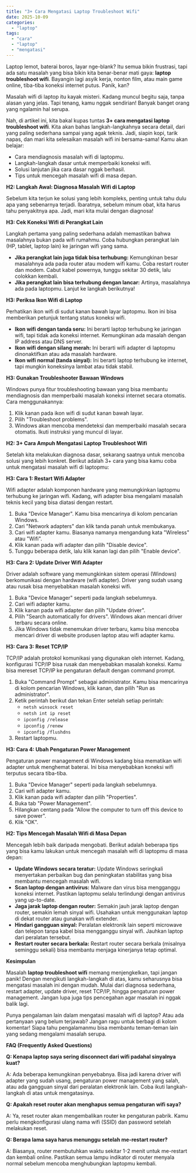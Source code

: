 ```yaml
---
title: "3+ Cara Mengatasi Laptop Troubleshoot Wifi"
date: 2025-10-09
categories: 
  - "laptop"
tags: 
  - "cara"
  - "laptop"
  - "mengatasi"
---
```


Laptop lemot, baterai boros, layar nge-blank? Itu semua bikin frustrasi, tapi ada satu masalah yang bisa bikin kita benar-benar mati gaya: **laptop troubleshoot wifi**. Bayangin lagi asyik kerja, nonton film, atau main game online, tiba-tiba koneksi internet putus. Panik, kan?

Masalah wifi di laptop itu kayak misteri. Kadang muncul begitu saja, tanpa alasan yang jelas. Tapi tenang, kamu nggak sendirian! Banyak banget orang yang ngalamin hal serupa.

Nah, di artikel ini, kita bakal kupas tuntas **3+ cara mengatasi laptop troubleshoot wifi**. Kita akan bahas langkah-langkahnya secara detail, dari yang paling sederhana sampai yang agak teknis. Jadi, siapin kopi, tarik napas, dan mari kita selesaikan masalah wifi ini bersama-sama! Kamu akan belajar:

- Cara mendiagnosis masalah wifi di laptopmu.
- Langkah-langkah dasar untuk memperbaiki koneksi wifi.
- Solusi lanjutan jika cara dasar nggak berhasil.
- Tips untuk mencegah masalah wifi di masa depan.

**H2: Langkah Awal: Diagnosa Masalah Wifi di Laptop**

Sebelum kita terjun ke solusi yang lebih kompleks, penting untuk tahu dulu apa yang sebenarnya terjadi. Ibaratnya, sebelum minum obat, kita harus tahu penyakitnya apa. Jadi, mari kita mulai dengan diagnosa!

**H3: Cek Koneksi Wifi di Perangkat Lain**

Langkah pertama yang paling sederhana adalah memastikan bahwa masalahnya bukan pada wifi rumahmu. Coba hubungkan perangkat lain (HP, tablet, laptop lain) ke jaringan wifi yang sama.

- **Jika perangkat lain juga tidak bisa terhubung:** Kemungkinan besar masalahnya ada pada router atau modem wifi kamu. Coba restart router dan modem. Cabut kabel powernya, tunggu sekitar 30 detik, lalu colokkan kembali.
- **Jika perangkat lain bisa terhubung dengan lancar:** Artinya, masalahnya ada pada laptopmu. Lanjut ke langkah berikutnya!

**H3: Periksa Ikon Wifi di Laptop**

Perhatikan ikon wifi di sudut kanan bawah layar laptopmu. Ikon ini bisa memberikan petunjuk tentang status koneksi wifi.

- **Ikon wifi dengan tanda seru:** Ini berarti laptop terhubung ke jaringan wifi, tapi tidak ada koneksi internet. Kemungkinan ada masalah dengan IP address atau DNS server.
- **Ikon wifi dengan silang merah:** Ini berarti wifi adapter di laptopmu dinonaktifkan atau ada masalah hardware.
- **Ikon wifi normal (tanda sinyal):** Ini berarti laptop terhubung ke internet, tapi mungkin koneksinya lambat atau tidak stabil.

**H3: Gunakan Troubleshooter Bawaan Windows**

Windows punya fitur troubleshooting bawaan yang bisa membantu mendiagnosis dan memperbaiki masalah koneksi internet secara otomatis. Cara menggunakannya:

1. Klik kanan pada ikon wifi di sudut kanan bawah layar.
2. Pilih "Troubleshoot problems".
3. Windows akan mencoba mendeteksi dan memperbaiki masalah secara otomatis. Ikuti instruksi yang muncul di layar.

**H2: 3+ Cara Ampuh Mengatasi Laptop Troubleshoot Wifi**

Setelah kita melakukan diagnosa dasar, sekarang saatnya untuk mencoba solusi yang lebih konkret. Berikut adalah 3+ cara yang bisa kamu coba untuk mengatasi masalah wifi di laptopmu:

**H3: Cara 1: Restart Wifi Adapter**

Wifi adapter adalah komponen hardware yang memungkinkan laptopmu terhubung ke jaringan wifi. Kadang, wifi adapter bisa mengalami masalah teknis kecil yang bisa diatasi dengan restart.

1. Buka "Device Manager". Kamu bisa mencarinya di kolom pencarian Windows.
2. Cari "Network adapters" dan klik tanda panah untuk membukanya.
3. Cari wifi adapter kamu. Biasanya namanya mengandung kata "Wireless" atau "Wifi".
4. Klik kanan pada wifi adapter dan pilih "Disable device".
5. Tunggu beberapa detik, lalu klik kanan lagi dan pilih "Enable device".

**H3: Cara 2: Update Driver Wifi Adapter**

Driver adalah software yang memungkinkan sistem operasi (Windows) berkomunikasi dengan hardware (wifi adapter). Driver yang sudah usang atau rusak bisa menyebabkan masalah koneksi wifi.

1. Buka "Device Manager" seperti pada langkah sebelumnya.
2. Cari wifi adapter kamu.
3. Klik kanan pada wifi adapter dan pilih "Update driver".
4. Pilih "Search automatically for drivers". Windows akan mencari driver terbaru secara online.
5. Jika Windows tidak menemukan driver terbaru, kamu bisa mencoba mencari driver di website produsen laptop atau wifi adapter kamu.

**H3: Cara 3: Reset TCP/IP**

TCP/IP adalah protokol komunikasi yang digunakan oleh internet. Kadang, konfigurasi TCP/IP bisa rusak dan menyebabkan masalah koneksi. Kamu bisa mereset TCP/IP ke pengaturan default dengan command prompt.

1. Buka "Command Prompt" sebagai administrator. Kamu bisa mencarinya di kolom pencarian Windows, klik kanan, dan pilih "Run as administrator".
2. Ketik perintah berikut dan tekan Enter setelah setiap perintah:
    - `netsh winsock reset`
    - `netsh int ip reset`
    - `ipconfig /release`
    - `ipconfig /renew`
    - `ipconfig /flushdns`
3. Restart laptopmu.

**H3: Cara 4: Ubah Pengaturan Power Management**

Pengaturan power management di Windows kadang bisa mematikan wifi adapter untuk menghemat baterai. Ini bisa menyebabkan koneksi wifi terputus secara tiba-tiba.

1. Buka "Device Manager" seperti pada langkah sebelumnya.
2. Cari wifi adapter kamu.
3. Klik kanan pada wifi adapter dan pilih "Properties".
4. Buka tab "Power Management".
5. Hilangkan centang pada "Allow the computer to turn off this device to save power".
6. Klik "OK".

**H2: Tips Mencegah Masalah Wifi di Masa Depan**

Mencegah lebih baik daripada mengobati. Berikut adalah beberapa tips yang bisa kamu lakukan untuk mencegah masalah wifi di laptopmu di masa depan:

- **Update Windows secara teratur:** Update Windows seringkali menyertakan perbaikan bug dan peningkatan stabilitas yang bisa membantu mencegah masalah wifi.
- **Scan laptop dengan antivirus:** Malware dan virus bisa mengganggu koneksi internet. Pastikan laptopmu selalu terlindungi dengan antivirus yang up-to-date.
- **Jaga jarak laptop dengan router:** Semakin jauh jarak laptop dengan router, semakin lemah sinyal wifi. Usahakan untuk menggunakan laptop di dekat router atau gunakan wifi extender.
- **Hindari gangguan sinyal:** Peralatan elektronik lain seperti microwave dan telepon tanpa kabel bisa mengganggu sinyal wifi. Jauhkan laptop dari peralatan tersebut.
- **Restart router secara berkala:** Restart router secara berkala (misalnya seminggu sekali) bisa membantu menjaga kinerjanya tetap optimal.

**Kesimpulan**

Masalah **laptop troubleshoot wifi** memang menjengkelkan, tapi jangan panik! Dengan mengikuti langkah-langkah di atas, kamu seharusnya bisa mengatasi masalah ini dengan mudah. Mulai dari diagnosa sederhana, restart adapter, update driver, reset TCP/IP, hingga pengaturan power management. Jangan lupa juga tips pencegahan agar masalah ini nggak balik lagi.

Punya pengalaman lain dalam mengatasi masalah wifi di laptop? Atau ada pertanyaan yang belum terjawab? Jangan ragu untuk berbagi di kolom komentar! Siapa tahu pengalamanmu bisa membantu teman-teman lain yang sedang mengalami masalah serupa.

**FAQ (Frequently Asked Questions)**

**Q: Kenapa laptop saya sering disconnect dari wifi padahal sinyalnya kuat?**

A: Ada beberapa kemungkinan penyebabnya. Bisa jadi karena driver wifi adapter yang sudah usang, pengaturan power management yang salah, atau ada gangguan sinyal dari peralatan elektronik lain. Coba ikuti langkah-langkah di atas untuk mengatasinya.

**Q: Apakah reset router akan menghapus semua pengaturan wifi saya?**

A: Ya, reset router akan mengembalikan router ke pengaturan pabrik. Kamu perlu mengkonfigurasi ulang nama wifi (SSID) dan password setelah melakukan reset.

**Q: Berapa lama saya harus menunggu setelah me-restart router?**

A: Biasanya, router membutuhkan waktu sekitar 1-2 menit untuk me-restart dan kembali online. Pastikan semua lampu indikator di router menyala normal sebelum mencoba menghubungkan laptopmu kembali.
